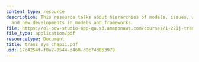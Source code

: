 ```yaml
---
content_type: resource
description: This resource talks about hierarchies of models, issues, why we model
  and new developments in models and frameworks.
file: https://ol-ocw-studio-app-qa.s3.amazonaws.com/courses/1-221j-transportation-systems-fall-2004/17c4254ff0a70544d460d0c74d053979_trans_sys_chap11.pdf
file_type: application/pdf
resourcetype: Document
title: trans_sys_chap11.pdf
uid: 17c4254f-f0a7-0544-d460-d0c74d053979
---
```

